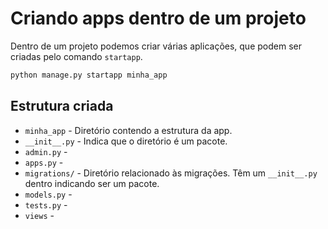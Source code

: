 # Criando apps dentro de um projeto
  
Dentro de um projeto podemos criar várias aplicações, que podem ser criadas pelo comando `startapp`.
  
```py
python manage.py startapp minha_app
```
  
## Estrutura criada
  
- `minha_app` - Diretório contendo a estrutura da app.  
- `__init__.py` - Indica que o diretório é um pacote.  
- `admin.py` -  
- `apps.py` -  
- `migrations/` -  Diretório relacionado às migrações. Têm um `__init__.py` dentro indicando ser um pacote.  
- `models.py` -  
- `tests.py` -  
- `views` -  